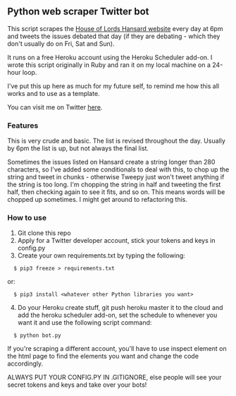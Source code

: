 ## Python web scraper Twitter bot

This script scrapes the [House of Lords Hansard website](https://hansard.parliament.uk/lords/) every day at 6pm and tweets the issues debated that day (if they are debating - which they don't usually do on Fri, Sat and Sun).

It runs on a free Heroku account using the Heroku Scheduler add-on. I wrote this script originally in Ruby and ran it on my local machine on a 24-hour loop.

I've put this up here as much for my future self, to remind me how this all works and to use as a template. 

You can visit me on Twitter [here](https://twitter.com/HansardLord).

### Features

This is very crude and basic. The list is revised throughout the day. Usually by 6pm the list is up, but not always the final list.

Sometimes the issues listed on Hansard create a string longer than 280 characters, so I've added some conditionals to deal with this, to chop up the string and tweet in chunks - otherwise Tweepy just won't tweet anything if the string is too long. I'm chopping the string in half and tweeting the first half, then checking again to see it fits, and so on. This means words will be chopped up sometimes. I might get around to refactoring this.

### How to use

1. Git clone this repo
2. Apply for a Twitter developer account, stick your tokens and keys in config.py
3. Create your own requirements.txt by typing the following:

  ```
    $ pip3 freeze > requirements.txt
  ```
or:

  ```
    $ pip3 install <whatever other Python libraries you want>
  ```
4. Do your Heroku create stuff, git push heroku master it to the cloud and add the heroku scheduler add-on, set the schedule to whenever you want it and use the following script command: 
  ```
    $ python bot.py
  ```

If you're scraping a different account, you'll have to use inspect element on the html page to find the elements you want and change the code accordingly.

ALWAYS PUT YOUR CONFIG.PY IN .GITIGNORE, else people will see your secret tokens and keys and take over your bots!